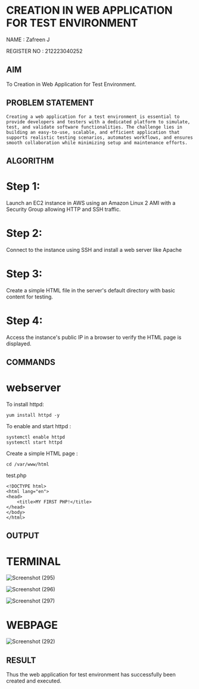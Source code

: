  # CREATION IN WEB APPLICATION FOR TEST ENVIRONMENT
 NAME : Zafreen J

 REGISTER NO : 212223040252
 ## AIM
   To Creation in Web Application for Test Environment.
   
## PROBLEM STATEMENT
    Creating a web application for a test environment is essential to provide developers and testers with a dedicated platform to simulate, test, and validate software functionalities. The challenge lies in building an easy-to-use, scalable, and efficient application that supports realistic testing scenarios, automates workflows, and ensures smooth collaboration while minimizing setup and maintenance efforts.
    
## ALGORITHM
# Step 1:
Launch an EC2 instance in AWS using an Amazon Linux 2 AMI with a Security Group allowing HTTP and SSH traffic.
# Step 2:
Connect to the instance using SSH and install a web server like Apache
# Step 3:
Create a simple HTML file in the server's default directory with basic content for testing.
# Step 4:
Access the instance's public IP in a browser to verify the HTML page is displayed.

## COMMANDS
# webserver
To install httpd:
```
yum install httpd -y
```
To enable and start httpd :
```
systemctl enable httpd
systemctl start httpd
```
Create a simple HTML page :
```
cd /var/www/html
```
test.php
```
<!DOCTYPE html>
<html lang="en">
<head>
    <title>MY FIRST PHP!</title>
</head>
</body>
</html>
```

## OUTPUT
# TERMINAL

![Screenshot (295)](https://github.com/user-attachments/assets/1cae665f-6754-42cd-ab4f-df3898707059)

![Screenshot (296)](https://github.com/user-attachments/assets/8ce8f1cf-135d-4bd4-bbb1-d26c5b62f5ff)

![Screenshot (297)](https://github.com/user-attachments/assets/e2124e81-63ca-4f53-b7fd-c70486a03391)

# WEBPAGE

![Screenshot (292)](https://github.com/user-attachments/assets/87e339a2-ba81-4505-8935-ca2a0fb0822d)



## RESULT
Thus the web application for test environment has successfully been created and executed.
 

  


